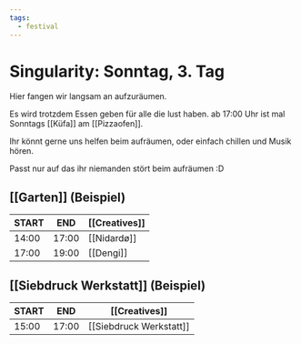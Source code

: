 ```yaml
---
tags:
  - festival
---
```


# Singularity: Sonntag, 3. Tag

Hier fangen wir langsam an aufzuräumen.

Es wird trotzdem Essen geben für alle die lust haben.
ab 17:00 Uhr ist mal Sonntags [[Küfa]] am [[Pizzaofen]].

Ihr könnt gerne uns helfen beim aufräumen, 
oder einfach chillen und Musik hören.

Passt nur auf das ihr niemanden stört beim aufräumen :D 

## [[Garten]] (Beispiel)

| START | END   | [[Creatives]]                  |
|   -   |   -   | -                              |
| 14:00 | 17:00 | [[Nidardø]]                    |
| 17:00 | 19:00 | [[Dengi]]                      |


## [[Siebdruck Werkstatt]] (Beispiel)

| START | END   | [[Creatives]]                 |
|   -   |   -   | -                             |
| 15:00 | 17:00 | [[Siebdruck Werkstatt]]        |
